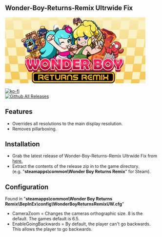 ## Wonder-Boy-Returns-Remix Ultrwide Fix

![Game Logo](header.jpg)<br>

[![ko-fi](https://ko-fi.com/img/githubbutton_sm.svg)](https://ko-fi.com/F2F2DI3WA)<br>
[![Github All Releases](https://img.shields.io/github/downloads/p1xel8ted/Wonder-Boy-Returns-Remix/total.svg)](https://github.com/p1xel8ted/Wonder-Boy-Returns-Remix/releases)

## Features
- Overrides all resolutions to the main display resolution.
- Removes pillarboxing.

## Installation
- Grab the latest release of Wonder-Boy-Returns-Remix Ultrwide Fix from [here.](https://github.com/p1xel8ted/Wonder-Boy-Returns-Remix/releases)
- Extract the contents of the release zip in to the game directory.<br />(e.g. "**steamapps\common\Wonder Boy Returns Remix**" for Steam).

## Configuration
Found in "**steamapps\common\Wonder Boy Returns Remix\BepInEx\config\WonderBoyReturnsRemixUW.cfg**"
- CameraZoom = Changes the cameras orthographic size. 8 is the default. The games default is 6.5.
- EnableGoingBackwards = By default, the player can't go backwards. This allows the player to go backwards.

